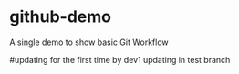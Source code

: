 # github-demo
A single demo to show basic Git Workflow

#updating for the first time by dev1
updating in test branch
